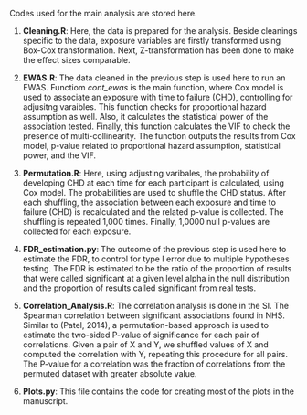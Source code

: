 <p align="justify">
Codes used for the main analysis are stored here.

1. **Cleaning.R**: Here, the data is prepared for the analysis. Beside cleanings specific to the data, exposure variables are firstly transformed using Box-Cox transformation. Next, Z-transformation has been done to make the effect sizes comparable.

2. **EWAS.R**: The data cleaned in the previous step is used here to run an EWAS. Functiom *cont_ewas* is the main function, where Cox model is used to associate an exposure with time to failure (CHD), controlling for adjusitng varaibles. This function checks for proportional hazard assumption as well. Also, it calculates the statistical power of the association tested. Finally, this function calculates the VIF to check the presence of multi-collinearity. The function outputs the results from Cox model, p-value related to proportional hazard assumption, statistical power, and the VIF.

3. **Permutation.R**: Here, using adjusting varibales, the probability of developing CHD at each time for each participant is calculated, using Cox model. The probabilities are used to shuffle the CHD status. After each shuffling, the association between each exposure and time to failure (CHD) is recalculated and the related p-value is collected. The shuffling is repeated 1,000 times. Finally, 1,0000 null p-values are collected for each exposure.

4. **FDR_estimation.py**: The outcome of the previous step is used here to estimate the FDR, to control for type I error due to multiple hypotheses testing. The FDR is estimated to be the ratio of the proportion of results that were called significant at a given level alpha in the null distribution and the proportion of results called significant from real tests.

5. **Correlation_Analysis.R**: The correlation analysis is done in the SI. The Spearman correlation between significant associations found in NHS. Similar to (Patel, 2014), a permutation-based approach is used to estimate the two-sided P-value of significance for each pair of correlations. Given a pair of X and Y, we shuffled values of X and computed the correlation with Y, repeating this procedure for all pairs. The P-value for a correlation was the fraction of correlations from the permuted dataset with greater absolute value.

6. **Plots.py**: This file contains the code for creating most of the plots in the manuscript.
</p>
